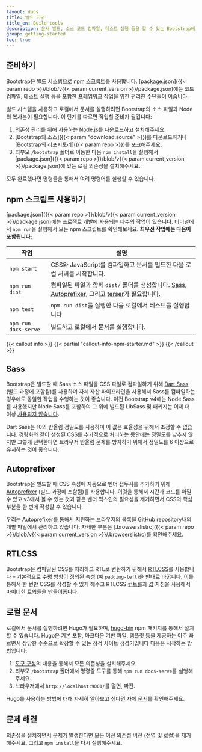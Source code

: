 ```yaml
---
layout: docs
title: 빌드 도구
title_en: Build tools
description: 문서 빌드, 소스 코드 컴파일, 테스트 실행 등을 할 수 있는 Bootstrap에 포함된 npm 스크립트를 사용하는 방법에 대해서 알아보세요. 
group: getting-started
toc: true
---
```


## 준비하기

Bootstrap은 빌드 시스템으로 [npm 스크립트](https://docs.npmjs.com/misc/scripts/)를 사용합니다. [package.json]({{< param repo >}}/blob/v{{< param current_version >}}/package.json)에는 코드 컴파일, 테스트 실행 등을 포함한 프레임워크 작업을 위한 편리한 수단들이 이습니다.

빌드 시스템을 사용하고 로컬에서 문서를 실행하려면 Bootstrap의 소스 파일과 Node의 복사본이 필요합니다. 이 단계를 따르면 작업할 준비가 될겁니다:

1. 의존성 관리를 위해 사용하는 [Node.js를 다운로드하고 설치해주세요](https://nodejs.org/en/download/).
2. [Bootstrap의 소스]({{< param "download.source" >}})를 다운로드하거나 [Bootstrap의 리포지토리]({{< param repo >}})를 포크해주세요.
3. 최부모 `/bootstrap` 폴더로 이동한 다음 `npm install`을 실행해서 [package.json]({{< param repo >}}/blob/v{{< param current_version >}}/package.json)에 있는 로컬 의존성을 설치해주세요.

모두 완료했다면 명령줄을 통해서 여려 명령어를 실행할 수 있습니다.

## npm 스크립트 사용하기

[package.json]({{< param repo >}}/blob/v{{< param current_version >}}/package.json)에는 프로젝트 개발에 사용되는 다수의 작업이 있습니다. 터미널에서 `npm run`을 실행해서 모든 npm 스크립트를 확인해보세요. **최우선 작업에는 다음이 포함됩니다:**

<table class="table">
  <thead>
    <tr>
      <th>작업</th>
      <th>설명</th>
    </tr>
  </thead>
  <tbody>
    <tr>
      <td>
        <code>npm start</code>
      </td>
      <td>
        CSS와 JavaScript를 컴파일하고 문서를 빌드한 다음 로컬 서버를 시작합니다.
      </td>
    </tr>
    <tr>
      <td>
        <code>npm run dist</code>
      </td>
      <td>
       컴파일된 파일과 함께 <code>dist/</code> 폴더를 생성합니다. <a href="https://sass-lang.com/">Sass</a>, <a href="https://github.com/postcss/autoprefixer">Autoprefixer</a>, 그리고 <a href="https://github.com/terser/terser">terser</a>가 필요합니다.
      </td>
    </tr>
    <tr>
      <td>
        <code>npm test</code>
      </td>
      <td>
        <code>npm run dist</code>를 실행한 다음 로컬에서 테스트를 실행합니다
      </td>
    </tr>
    <tr>
      <td>
        <code>npm run docs-serve</code>
      </td>
      <td>
        빌드하고 로컬에서 문서를 실행합니다.
      </td>
    </tr>
  </tbody>
</table>

{{< callout info >}}
{{< partial "callout-info-npm-starter.md" >}}
{{< /callout >}}

## Sass

Bootstrap은 빌드할 때 Sass 소스 파일을 CSS 파일로 컴파일하기 위해 [Dart Sass](https://sass-lang.com/dart-sass) (빌드 과정에 포함됨)를 사용하며 자체 자산 파이프라인을 사용해서 Sass를 컴파일하는 경우에도 동일한 작업을 수행하는 것이 좋습니다. 이전 Bootstrap v4에는 Node Sass를 사용했지만 Node Sass를 포함하여 그 위에 빌드된 LibSass 및 패키지는 이제 더 이상 [사용되지 않습니다](https://sass-lang.com/blog/libsass-is-deprecated).

Dart Sass는 10의 반올림 정밀도를 사용하며 이 값은 효율성을 위해서 조정할 수 없습니다. 경량화와 같이 생성된 CSS를 추가적으로 처리하는 동안에는 정밀도를 낮추지 않지만 그렇게 선택한다면 브라우저 반올림 문제를 방지하기 위해서 정밀도를 6 이상으로 유지하는 것이 좋습니다.

## Autoprefixer

Bootstrap은 빌드할 때 CSS 속성에 자동으로 벤더 접두사를 추가하기 위해 [Autoprefixer][autoprefixer] (빌드 과정에 포함됨)를 사용합니다. 이것을 통해서 시간과 코드를 아낄 수 있고 v3에서 볼 수 있는 것과 같은 벤더 믹스인의 필요성을 제거하면서 CSS의 핵심 부분을 한 번에 작성할 수 있습니다.

우리는 Autoprefixer를 통해서 지원하는 브라우저의 목록을 GitHub repository내의 개별 파일에서 관리하고 있습니다. 자세한 부분은 [.browserslistrc]({{< param repo >}}/blob/v{{< param current_version >}}/.browserslistrc)를 확인해주세요.

## RTLCSS

Bootstrap은 컴파일된 CSS를 처리하고 RTL로 변환하기 위해서 [RTLCSS](https://rtlcss.com/)를 사용합니다 – 기본적으로 수평 방향이 정의된 속성 (예 `padding-left`)을 반대로 바꿉니다. 이를 통해서 한 번만 CSS를 작성할 수 있게 해주고 RTLCSS [컨트롤](https://rtlcss.com/learn/usage-guide/control-directives/)과 [값](https://rtlcss.com/learn/usage-guide/value-directives/) 지침을 사용해서 마이너한 트윅들을 만들어줍니다.

## 로컬 문서

로컬에서 문서를 실행하려면 Hugo가 필요하며, [hugo-bin](https://www.npmjs.com/package/hugo-bin) npm 패키지를 통해서 설치할 수 있습니다. Hugo은 기본 포함, 마크다운 기반 파일, 템플릿 등을 제공하는 아주 빠르면서 상당한 수준으로 확장할 수 있는 정적 사이트 생성기입니다 다음은 시작하는 방법입니다:

1. [도구 구성](#도구-구성)의 내용을 통해서 모든 의존성을 설치해주세요.
2. 최부모 `/bootstrap` 폴더에서 명령줄 도구를 통해 `npm run docs-serve`를 실행해주세요.
3. 브라우저에서 `http://localhost:9001/`를 열면, 짜잔.

Hugo를 사용하는 방법에 대해 자세히 알아보고 싶다면 자체 [문서](https://gohugo.io/documentation/)를 확인해주세요.

## 문제 해결

의존성을 설치하면서 문제가 발생한다면 모든 이전 의존성 버전 (전역 및 로컬)을 제거해주세요. 그리고 `npm install`을 다시 실행해주세요.

[autoprefixer]: https://github.com/postcss/autoprefixer
